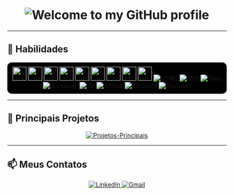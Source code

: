 <h1 align="center">
  <br>
  <img src="https://readme-typing-svg.demolab.com?font=Fira+Code&weight=500&size=25&pause=1000&color=FFFFFF&left=true&vCenter=true&width=555&lines=Welcome+to+my+GitHub+profile!+ 😊" alt="Welcome to my GitHub profile">
</h1>

---

## 🚀 Habilidades

<p align="center" style="background-color:#000; padding: 10px; border-radius: 10px;">
<img src="assets/logos/javascript.png" width="32" height="32" alt="JavaScript">
<img src="assets/logos/typescript.png" width="32" height="32" alt="TypeScript">
<img src="assets/logos/python.png" width="32" height="32" alt="Python">
<img src="assets/logos/nodejs.png" width="32" height="32" alt="Node.js">
<img src="assets/logos/prisma.png" width="32" height="32" alt="Prisma">
<img src="assets/logos/express.png" width="32" height="32" alt="Express.js">
<img src="assets/logos/npm.png" width="32" height="32" alt="npm">
<img src="assets/logos/mysql.png" width="32" height="32" alt="MySQL">
<img src="assets/logos/postgresql.png" width="32" height="32" alt="PostgreSQL">


  <!-- <img src="https://img.shields.io/badge/Sequelize-52B0E7?style=for-the-badge&logo=sequelize&logoColor=white" alt="Sequelize"> !-->
  <!-- <img src="https://img.shields.io/badge/WebSocket-010101?style=for-the-badge&logo=websocket&logoColor=white" alt="WebSocket"> !-->
  <img src="https://img.shields.io/badge/HTML-E34F26?style=for-the-badge&logo=html5&logoColor=white" alt="HTML">
  <img src="https://img.shields.io/badge/CSS-1572B6?style=for-the-badge&logo=css3&logoColor=white" alt="CSS">
  <img src="https://img.shields.io/badge/Sass-CC6699?style=for-the-badge&logo=sass&logoColor=white" alt="Sass">
  <img src="https://img.shields.io/badge/Bootstrap-563D7C?style=for-the-badge&logo=bootstrap&logoColor=white" alt="Bootstrap">
  <img src="https://img.shields.io/badge/Git-F05032?style=for-the-badge&logo=git&logoColor=white" alt="Git">
  <img src="https://img.shields.io/badge/GitHub-181717?style=for-the-badge&logo=github&logoColor=white" alt="GitHub">
  <img src="https://img.shields.io/badge/VS%20Code-0078d7?style=for-the-badge&logo=visual-studio-code&logoColor=white" alt="VS Code">
  <img src="https://img.shields.io/badge/Postman-FF6C37?style=for-the-badge&logo=postman&logoColor=white" alt="Postman">
</p>



---

## 🌟 Principais Projetos

<p align="center">
  <a href="https://github.com/tpsousa/Principais-Projetos">
    <img src="https://img.shields.io/badge/-Principais%20Projetos-181717?style=for-the-badge&logo=github&logoColor=white" alt="Projetos-Principais">
  </a>
</p>

---

## 📫 Meus Contatos

<p align="center">
  <a href="https://www.linkedin.com/in/thiago-sousa-2227a12b8/">
    <img src="https://img.shields.io/badge/-LinkedIn-0A66C2?style=for-the-badge&logo=linkedin&logoColor=white" alt="LinkedIn">
  </a>
  <a href="mailto:thpdev098@gmail.com">
    <img src="https://img.shields.io/badge/-Gmail-D14836?style=for-the-badge&logo=gmail&logoColor=white" alt="Gmail">
  </a>
</p>
